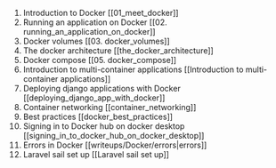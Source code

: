 1. Introduction to Docker [[01_meet_docker]]
2. Running an application on Docker [[02. running_an_application_on_docker]]
3. Docker volumes [[03. docker_volumes]]
4. The docker architecture [[the_docker_architecture]]
5. Docker compose [[05. docker_compose]]
6. Introduction to multi-container applications [[Introduction to multi-container applications]]
7. Deploying django applications with Docker [[deploying_django_app_with_docker]]
8. Container networking [[container_networking]]
9. Best practices [[docker_best_practices]]
10. Signing in to Docker hub on docker desktop [[signing_in_to_docker_hub_on_docker_desktop]]
11. Errors in Docker [[writeups/Docker/errors|errors]]
12. Laravel sail set up [[Laravel sail set up]]